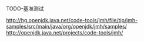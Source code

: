 TODO-基准测试

http://hg.openjdk.java.net/code-tools/jmh/file/tip/jmh-samples/src/main/java/org/openjdk/jmh/samples/
http://openjdk.java.net/projects/code-tools/jmh/